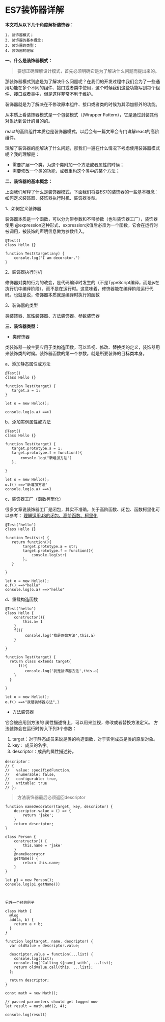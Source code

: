 # ES7装饰器详解

**本文将从以下几个角度解析装饰器：**

```
1. 装饰器模式；
2. 装饰器的基本概念；
3. 装饰器的类型；
4. 装饰器的理解
```

**一、什么是装饰器模式：**

>要想正确理解设计模式，首先必须明确它是为了解决什么问题而提出来的。

那装饰器模式到底是为了解决什么问题呢？在我们的开发过程中我们会为了一些通用功能在多个不同的组件、接口或者类中使用，这个时候我们这些功能写到每个组件、接口或者类中，但是这样非常不利于维护。

装饰器就是为了解决在不修改原本组件、接口或者类的时候为其添加额外的功能。

从本质上看装饰器模式是一个包装模式（(Wrapper Pattern），它是通过封装其他对象达到设计的目的的。

react的高阶组件本质也是装饰器模式，以后会有一篇文章会专门详解react的高阶组件。


理解了装饰器的能解决了什么问题，那我们一遍在什么情况下考虑使用装饰器模式呢？我的理解是：
* 需要扩展一个类，为这个类附加一个方法或者属性的时候；
* 需要修改一个类的功能，或者重构这个类中的某个方法；


**二、装饰器的基本概念：**

上面我们解释了什么是装饰器模式，下面我们将要ES7的装饰器的一些基本概念：如何定义装饰器、装饰器执行时机、装饰器类型。

1、如何定义装饰器

装饰器本质是一个函数，可以分为带参数和不带参数（也叫装饰器工厂），装饰器使用 @expression这种形式，expression求值后必须为一个函数，它会在运行时被调用，被装饰的声明信息做为参数传入。

```
@Test()
class Hello {}

function Test(target:any) {
    console.log("I am decorator.")
}
```

2、装饰器执行时机

修饰器对类的行为的改变，是代码编译时发生的（不是TypeScript编译，而是js在执行机中编译阶段），而不是在运行时。这意味着，修饰器能在编译阶段运行代码。也就是说，修饰器本质就是编译时执行的函数

3、装饰器的类型

类装饰器、属性装饰器、方法装饰器、参数装饰器


**三、装饰器类型：**

* 类修饰器

类装饰器一般主要应用于类构造函数，可以监视、修改、替换类的定义，装饰器用来装饰类的时候。装饰器函数的第一个参数，就是所要装饰的目标类本身。

a、添加静态属性或方法

```
@Test()
class Hello {}

function Test(target) {
   target.a = 1;
}

let o = new Hello();

console.log(o.a) ==>1
```


b、添加实例属性或方法

```
@Test()
class Hello {}

function Test(target) {
   target.prototype.a = 1;
   target.prototype.f = function(){
       console.log("新增加方法")
   };

}

let o = new Hello();
o.f() ==>"新增加方法"
console.log(o.a) ==>1
```

c、装饰器工厂（函数柯里化）

很多文章说装饰器工厂是闭包，其实不准确，关于高阶函数、闭包、函数柯里化可以参考：
[理解运用JS的闭包、高阶函数、柯里化](https://blog.csdn.net/qq_42564846/article/details/81448352)


```
@Test('hello')
class Hello {}

function Test(str) {
   return function(){
        target.prototype.a = str;
        target.prototype.f = function(){
            console.log(str)
        };
   }

}

let o = new Hello();
o.f() ==>"hello"
console.log(o.a) ==>"hello"
```

d、重载构造函数

```
@Test('hello')
class Hello {
    constructor(){
        this.a= 1
    }
    f(){
         console.log('我是原始方法',this.a)
    }

}

function Test(target) {
  return class extends target{
      f(){
         console.log('我是装饰器方法',this.a)
    }
  }

}

let o = new Hello();
o.f() ==>"我是装饰器方法",1
```

* 方法装饰器

它会被应用到方法的 属性描述符上，可以用来监视，修改或者替换方法定义。
方法装饰会在运行时传入下列3个参数：

1. target：对于静态成员来说是类的构造函数，对于实例成员是类的原型对象。
2. key： 成员的名字。
3. descriptor：成员的属性描述符。

```
descriptor：
// {
//   value: specifiedFunction,
//   enumerable: false,
//   configurable: true,
//   writable: true
// };

```
>方法装饰器最后必须返回descriptor



 



```
function nameDecorator(target, key, descriptor) {
    descriptor.value = () => {
        return 'jake';
    }
    return descriptor;
}

class Person {
    constructor() {
        this.name = 'jake'
    }
    @nameDecorator
    getName() {
        return this.name;
    }
}

let p1 = new Person();
console.log(p1.getName())



另外一个经典例子

class Math {
  @log
  add(a, b) {
    return a + b;
  }
}

function log(target, name, descriptor) {
  var oldValue = descriptor.value;

  descriptor.value = function(...list) {
    console.log(list);
    console.log(`Calling ${name} with`, ...list);
    return oldValue.call(this, ...list);
  };

  return descriptor;
}

const math = new Math();

// passed parameters should get logged now
let result = math.add(2, 4);

console.log(result)
```

